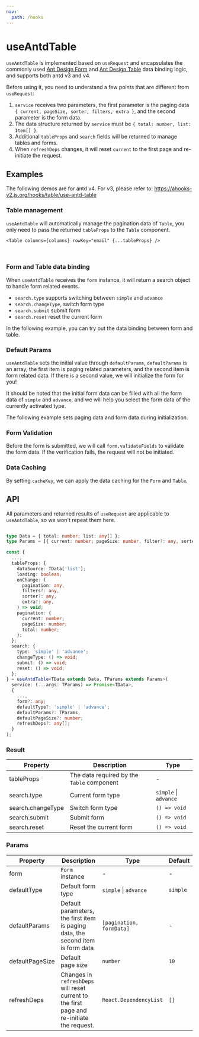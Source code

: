 ```yaml
---
nav:
  path: /hooks
---
```


# useAntdTable

`useAntdTable` is implemented based on `useRequest` and encapsulates the commonly used [Ant Design Form](https://ant.design/components/form/) and [Ant Design Table](https://ant.design/components/table/) data binding logic, and supports both antd v3 and v4.

Before using it, you need to understand a few points that are different from `useRequest`:

1. `service` receives two parameters, the first parameter is the paging data `{ current, pageSize, sorter, filters, extra }`, and the second parameter is the form data.
2. The data structure returned by `service` must be `{ total: number, list: Item[] }`.
3. Additional `tableProps` and `search` fields will be returned to manage tables and forms.
4. When `refreshDeps` changes, it will reset `current` to the first page and re-initiate the request.

## Examples

The following demos are for antd v4. For v3, please refer to: https://ahooks-v2.js.org/hooks/table/use-antd-table

### Table management

`useAntdTable` will automatically manage the pagination data of `Table`, you only need to pass the returned `tableProps` to the `Table` component.

```tsx | pure
<Table columns={columns} rowKey="email" {...tableProps} />
```

<br />

<code src="./demo/table.tsx"></code>

### Form and Table data binding

When `useAntdTable` receives the `form` instance, it will return a search object to handle form related events.

- `search.type` supports switching between `simple` and `advance`
- `search.changeType`, switch form type
- `search.submit` submit form
- `search.reset` reset the current form

In the following example, you can try out the data binding between form and table.

<code src="./demo/form.tsx"></code>

### Default Params

`useAntdTable` sets the initial value through `defaultParams`, `defaultParams` is an array, the first item is paging related parameters, and the second item is form related data. If there is a second value, we will initialize the form for you!

It should be noted that the initial form data can be filled with all the form data of `simple` and `advance`, and we will help you select the form data of the currently activated type.

The following example sets paging data and form data during initialization.

<code src="./demo/init.tsx"></code>

### Form Validation

Before the form is submitted, we will call `form.validateFields` to validate the form data. If the verification fails, the request will not be initiated.

<code src="./demo/validate.tsx"></code>

### Data Caching

By setting `cacheKey`, we can apply the data caching for the `Form` and `Table`.

<code src="./demo/cache.tsx"></code>

## API

All parameters and returned results of `useRequest` are applicable to `useAntdTable`, so we won't repeat them here.

```typescript

type Data = { total: number; list: any[] };
type Params = [{ current: number; pageSize: number, filter?: any, sorter?: any, extra?: any }, { [key: string]: any }];

const {
  ...,
  tableProps: {
    dataSource: TData['list'];
    loading: boolean;
    onChange: (
      pagination: any,
      filters?: any,
      sorter?: any,
      extra?: any,
    ) => void;
    pagination: {
      current: number;
      pageSize: number;
      total: number;
    };
  };
  search: {
    type: 'simple' | 'advance';
    changeType: () => void;
    submit: () => void;
    reset: () => void;
  };
} = useAntdTable<TData extends Data, TParams extends Params>(
  service: (...args: TParams) => Promise<TData>,
  {
    ...,
    form?: any;
    defaultType?: 'simple' | 'advance';
    defaultParams?: TParams,
    defaultPageSize?: number;
    refreshDeps?: any[];
  }
);
```

### Result

| Property          | Description                                | Type                  |
| ----------------- | ------------------------------------------ | --------------------- |
| tableProps        | The data required by the `Table` component | -                     |
| search.type       | Current form type                          | `simple` \| `advance` |
| search.changeType | Switch form type                           | `() => void`          |
| search.submit     | Submit form                                | `() => void`          |
| search.reset      | Reset the current form                     | `() => void`          |

### Params

| Property        | Description                                                                                | Type                     | Default  |
| --------------- | ------------------------------------------------------------------------------------------ | ------------------------ | -------- |
| form            | `Form` instance                                                                            | -                        | -        |
| defaultType     | Default form type                                                                          | `simple` \| `advance`    | `simple` |
| defaultParams   | Default parameters, the first item is paging data, the second item is form data            | `[pagination, formData]` | -        |
| defaultPageSize | Default page size                                                                          | `number`                 | `10`     |
| refreshDeps     | Changes in `refreshDeps` will reset current to the first page and re-initiate the request. | `React.DependencyList`   | `[]`     |
